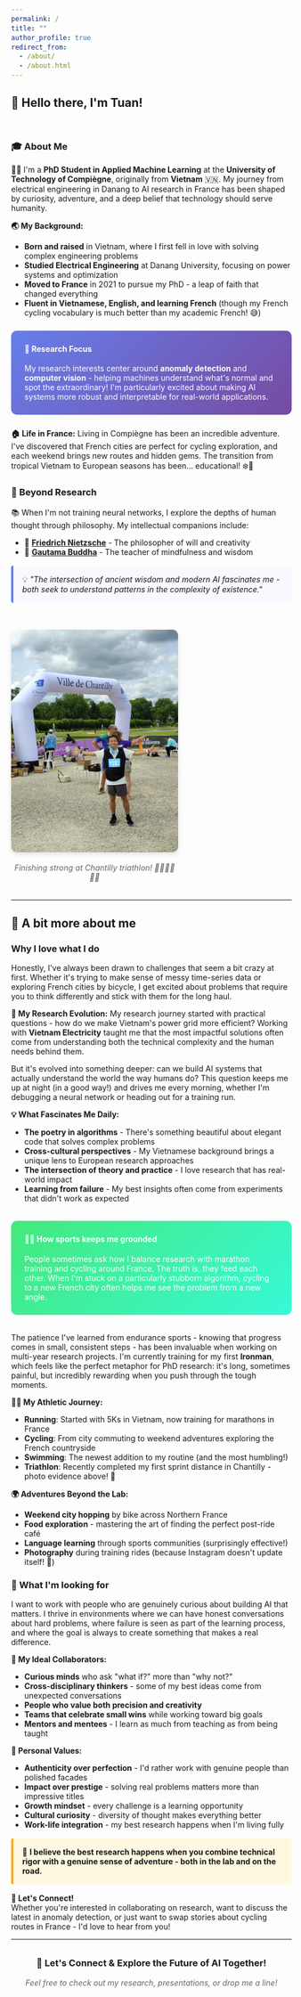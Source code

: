 ```yaml
---
permalink: /
title: ""
author_profile: true
redirect_from: 
  - /about/
  - /about.html
---
```


## 👋 **Hello there, I'm Tuan!**

<div style="display: flex; flex-wrap: wrap; gap: 2rem; align-items: flex-start; margin: 2rem 0;">
  <div style="flex: 1; min-width: 300px;">
    
### 🎓 About Me
👨‍💻 I'm a **PhD Student in Applied Machine Learning** at the **University of Technology of Compiègne**, originally from **Vietnam** 🇻🇳. My journey from electrical engineering in Danang to AI research in France has been shaped by curiosity, adventure, and a deep belief that technology should serve humanity.

**🌏 My Background:**
- **Born and raised** in Vietnam, where I first fell in love with solving complex engineering problems
- **Studied Electrical Engineering** at Danang University, focusing on power systems and optimization
- **Moved to France** in 2021 to pursue my PhD - a leap of faith that changed everything
- **Fluent in Vietnamese, English, and learning French** (though my French cycling vocabulary is much better than my academic French! 😅)

<div style="background: linear-gradient(135deg, #667eea 0%, #764ba2 100%); padding: 1.5rem; border-radius: 10px; color: white; margin: 1.5rem 0;">
  <h4 style="color: white; margin-top: 0;">🔬 Research Focus</h4>
  <p style="margin-bottom: 0;">My research interests center around <strong>anomaly detection</strong> and <strong>computer vision</strong> - helping machines understand what's normal and spot the extraordinary! I'm particularly excited about making AI systems more robust and interpretable for real-world applications.</p>
</div>

**🏠 Life in France:**
Living in Compiègne has been an incredible adventure. I've discovered that French cities are perfect for cycling exploration, and each weekend brings new routes and hidden gems. The transition from tropical Vietnam to European seasons has been... educational! ❄️🌸

### 🧠 Beyond Research
📚 When I'm not training neural networks, I explore the depths of human thought through philosophy. My intellectual companions include:
- 💭 **[Friedrich Nietzsche](https://fr.wikipedia.org/wiki/Friedrich_Nietzsche)** - The philosopher of will and creativity
- 🧘 **[Gautama Buddha](https://en.wikipedia.org/wiki/The_Buddha)** - The teacher of mindfulness and wisdom

<div style="background: #f8f9ff; padding: 1rem; border-left: 4px solid #667eea; margin: 1rem 0; border-radius: 4px;">
  💡 <em>"The intersection of ancient wisdom and modern AI fascinates me - both seek to understand patterns in the complexity of existence."</em>
</div>

  </div>
  <div style="flex: 0 0 300px;">
    <img src="/images/triathlon-chantilly.jpg" alt="Triathlon finish in Chantilly" style="width: 100%; border-radius: 10px; box-shadow: 0 4px 8px rgba(0,0,0,0.1);">
    <div style="text-align: center; margin-top: 1rem; font-style: italic; color: #666;">
      Finishing strong at Chantilly triathlon! 🏃‍♂️🚴‍♂️🏊‍♂️
    </div>
  </div>
</div>

---

## 🌟 **A bit more about me**

### Why I love what I do
Honestly, I've always been drawn to challenges that seem a bit crazy at first. Whether it's trying to make sense of messy time-series data or exploring French cities by bicycle, I get excited about problems that require you to think differently and stick with them for the long haul.

**🔄 My Research Evolution:**
My research journey started with practical questions - how do we make Vietnam's power grid more efficient? Working with **Vietnam Electricity** taught me that the most impactful solutions often come from understanding both the technical complexity and the human needs behind them.

But it's evolved into something deeper: can we build AI systems that actually understand the world the way humans do? This question keeps me up at night (in a good way!) and drives me every morning, whether I'm debugging a neural network or heading out for a training run.

**💡 What Fascinates Me Daily:**
- **The poetry in algorithms** - There's something beautiful about elegant code that solves complex problems
- **Cross-cultural perspectives** - My Vietnamese background brings a unique lens to European research approaches  
- **The intersection of theory and practice** - I love research that has real-world impact
- **Learning from failure** - My best insights often come from experiments that didn't work as expected

<div style="background: linear-gradient(135deg, #43e97b 0%, #38f9d7 100%); padding: 1.5rem; border-radius: 10px; color: white; margin: 2rem 0;">
  <h4 style="color: white; margin-top: 0;">🏃‍♂️ How sports keeps me grounded</h4>
  <p style="margin-bottom: 0;">People sometimes ask how I balance research with marathon training and cycling around France. The truth is, they feed each other. When I'm stuck on a particularly stubborn algorithm, cycling to a new French city often helps me see the problem from a new angle.</p>
</div>

The patience I've learned from endurance sports - knowing that progress comes in small, consistent steps - has been invaluable when working on multi-year research projects. I'm currently training for my first **Ironman**, which feels like the perfect metaphor for PhD research: it's long, sometimes painful, but incredibly rewarding when you push through the tough moments.

**🚴‍♂️ My Athletic Journey:**
- **Running**: Started with 5Ks in Vietnam, now training for marathons in France
- **Cycling**: From city commuting to weekend adventures exploring the French countryside  
- **Swimming**: The newest addition to my routine (and the most humbling!)
- **Triathlon**: Recently completed my first sprint distance in Chantilly - photo evidence above! 📸

**🌍 Adventures Beyond the Lab:**
- **Weekend city hopping** by bike across Northern France
- **Food exploration** - mastering the art of finding the perfect post-ride café
- **Language learning** through sports communities (surprisingly effective!)
- **Photography** during training rides (because Instagram doesn't update itself! 📱)

### 🎯 What I'm looking for
I want to work with people who are genuinely curious about building AI that matters. I thrive in environments where we can have honest conversations about hard problems, where failure is seen as part of the learning process, and where the goal is always to create something that makes a real difference.

**🤝 My Ideal Collaborators:**
- **Curious minds** who ask "what if?" more than "why not?"
- **Cross-disciplinary thinkers** - some of my best ideas come from unexpected conversations
- **People who value both precision and creativity** 
- **Teams that celebrate small wins** while working toward big goals
- **Mentors and mentees** - I learn as much from teaching as from being taught

**🌟 Personal Values:**
- **Authenticity over perfection** - I'd rather work with genuine people than polished facades
- **Impact over prestige** - solving real problems matters more than impressive titles
- **Growth mindset** - every challenge is a learning opportunity
- **Cultural curiosity** - diversity of thought makes everything better
- **Work-life integration** - my best research happens when I'm living fully

<div style="background: #fff8e1; padding: 1rem; border-left: 4px solid #ffa726; margin: 1rem 0; border-radius: 4px;">
  🚀 <strong>I believe the best research happens when you combine technical rigor with a genuine sense of adventure - both in the lab and on the road.</strong>
</div>

**📧 Let's Connect!**  
Whether you're interested in collaborating on research, want to discuss the latest in anomaly detection, or just want to swap stories about cycling routes in France - I'd love to hear from you!

---

<div style="text-align: center; margin: 2rem 0;">
  <h3>🚀 Let's Connect & Explore the Future of AI Together!</h3>
  <p style="color: #666; font-style: italic;">Feel free to check out my research, presentations, or drop me a line!</p>
</div>


